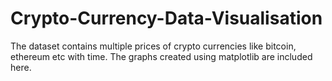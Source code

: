 # Crypto-Currency-Data-Visualisation
The dataset contains multiple prices of crypto currencies like bitcoin, ethereum etc with time. The graphs created using matplotlib are included here.
